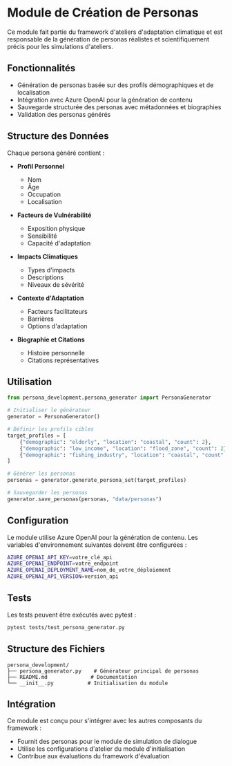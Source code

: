 # Module de Création de Personas

Ce module fait partie du framework d'ateliers d'adaptation climatique et est responsable de la génération de personas réalistes et scientifiquement précis pour les simulations d'ateliers.

## Fonctionnalités

- Génération de personas basée sur des profils démographiques et de localisation
- Intégration avec Azure OpenAI pour la génération de contenu
- Sauvegarde structurée des personas avec métadonnées et biographies
- Validation des personas générés

## Structure des Données

Chaque persona généré contient :

- **Profil Personnel**
  - Nom
  - Âge
  - Occupation
  - Localisation

- **Facteurs de Vulnérabilité**
  - Exposition physique
  - Sensibilité
  - Capacité d'adaptation

- **Impacts Climatiques**
  - Types d'impacts
  - Descriptions
  - Niveaux de sévérité

- **Contexte d'Adaptation**
  - Facteurs facilitateurs
  - Barrières
  - Options d'adaptation

- **Biographie et Citations**
  - Histoire personnelle
  - Citations représentatives

## Utilisation

```python
from persona_development.persona_generator import PersonaGenerator

# Initialiser le générateur
generator = PersonaGenerator()

# Définir les profils cibles
target_profiles = [
    {"demographic": "elderly", "location": "coastal", "count": 2},
    {"demographic": "low_income", "location": "flood_zone", "count": 2},
    {"demographic": "fishing_industry", "location": "coastal", "count": 2}
]

# Générer les personas
personas = generator.generate_persona_set(target_profiles)

# Sauvegarder les personas
generator.save_personas(personas, "data/personas")
```

## Configuration

Le module utilise Azure OpenAI pour la génération de contenu. Les variables d'environnement suivantes doivent être configurées :

```bash
AZURE_OPENAI_API_KEY=votre_clé_api
AZURE_OPENAI_ENDPOINT=votre_endpoint
AZURE_OPENAI_DEPLOYMENT_NAME=nom_de_votre_déploiement
AZURE_OPENAI_API_VERSION=version_api
```

## Tests

Les tests peuvent être exécutés avec pytest :

```bash
pytest tests/test_persona_generator.py
```

## Structure des Fichiers

```
persona_development/
├── persona_generator.py    # Générateur principal de personas
├── README.md              # Documentation
└── __init__.py           # Initialisation du module
```

## Intégration

Ce module est conçu pour s'intégrer avec les autres composants du framework :
- Fournit des personas pour le module de simulation de dialogue
- Utilise les configurations d'atelier du module d'initialisation
- Contribue aux évaluations du framework d'évaluation 